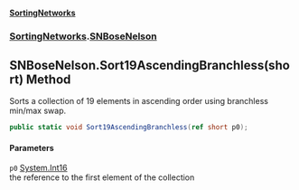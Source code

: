 #### [SortingNetworks](./index.md 'index')
### [SortingNetworks](./SortingNetworks.md 'SortingNetworks').[SNBoseNelson](./SortingNetworks-SNBoseNelson.md 'SortingNetworks.SNBoseNelson')
## SNBoseNelson.Sort19AscendingBranchless(short) Method
Sorts a collection of 19 elements in ascending order using branchless min/max swap.  
```csharp
public static void Sort19AscendingBranchless(ref short p0);
```
#### Parameters
<a name='SortingNetworks-SNBoseNelson-Sort19AscendingBranchless(short)-p0'></a>
`p0` [System.Int16](https://docs.microsoft.com/en-us/dotnet/api/System.Int16 'System.Int16')  
the reference to the first element of the collection  
  
